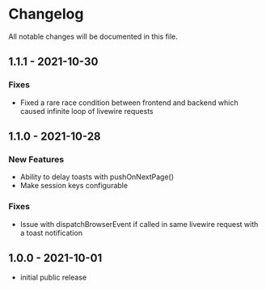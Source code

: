 # Changelog

All notable changes will be documented in this file.

## 1.1.1 - 2021-10-30

### Fixes

-   Fixed a rare race condition between frontend and backend which caused infinite loop of livewire requests

## 1.1.0 - 2021-10-28

### New Features

-   Ability to delay toasts with pushOnNextPage()
-   Make session keys configurable

### Fixes

-   Issue with dispatchBrowserEvent if called in same livewire request with a toast notification

## 1.0.0 - 2021-10-01

-   initial public release
